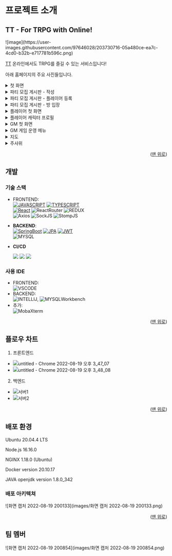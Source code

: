 <!-- ABOUT THE PROJECT -->

# 프로젝트 소개
## TT - For TRPG with Online!
<div id="readme-top"></div>
<!--사진-->
![image](https://user-images.githubusercontent.com/97646028/203730716-05a480ce-ea7c-4cd0-b32b-e717781b596c.png)

[TT](https://i7a809.p.ssafy.io/)
온라인에서도 TRPG를 즐길 수 있는 서비스입니다!

아래 홈페이지의 주요 사진들입니다.
<details>
<summary>첫 화면</summary>
<div markdown="1">       
![image](https://user-images.githubusercontent.com/97646028/203730919-d9cf0012-0211-4d66-b978-022c16109375.png)
<h6>홈페이지에 들어갔을 나타나는 첫 화면입니다.</h6>
<h6>회원가입을 진행하신 다음, 로그인을 하면 서비스를 이용할 수 있습니다.</h6>
</div>
</details>

<details>
<summary>파티 모집 게시판 - 작성</summary>
<div markdown="1">       
![image](https://user-images.githubusercontent.com/97646028/203730945-81ac4b83-6bae-4b1c-b112-f6eb1b5b23af.png)
<h6>같이 게임을 즐길 인원을 모집하는 게시판입니다.</h6>
<h6>같이 플레이할 인원 수와 게임할 시간, 그리고 작성자가 어느 포지션으로 게임을 뛸 것인지 고를 수 있습니다.</h6>
</div>
</details>

<details>
<summary>파티 모집 게시판 - 플레이어 등록</summary>
<div markdown="1">       
![image](https://user-images.githubusercontent.com/97646028/203730980-9b482b34-fb4a-41f5-ac51-9bff87ab33af.png)
<h6>파티 모집 중인 게시물에 들어가서 참가 신청을 할 수 있습니다.</h6>
</div>
</details>

<details>
<summary>파티 모집 게시판 - 방 입장</summary>
<div markdown="1">       
![image](https://user-images.githubusercontent.com/97646028/203731006-8a197565-f912-44c1-8b81-2bcbad25ad65.png)
<h6>게시글에 적힌 시간이 되면 참가 신청을 한 사람에 한하여 방에 입장할 수 있는 버튼이 생깁니다.</h6>
</div>
</details>

<details>
<summary>플레이어 첫 화면</summary>
<div markdown="1">       
![image](https://user-images.githubusercontent.com/97646028/203731028-1c862a5f-1db4-4c2e-86d9-61758500f469.png)
<h6>플레이어가 방에 입장한 후 보이는 첫 화면입니다.</h6>
<h6>직업을 고를 수 있고, info를 통해 해당 직업에 대한 설명도 볼 수 있습니다.</h6>
</div>
</details>

<details>
<summary>플레이어 캐릭터 프로필</summary>
<div markdown="1">       
![image](https://user-images.githubusercontent.com/97646028/203731055-0ae2fd12-6aba-4e73-9f8f-049e3e393a4b.png)
<h6>처음 보이는 캐릭터 프로필 생성을 완료하면 볼 수 있는 프로필 화면입니다.</h6>
</div>
</details>

<details>
<summary>GM 첫 화면</summary>
<div markdown="1">       
![image](https://user-images.githubusercontent.com/97646028/203731076-7c2355a0-e2c3-4803-b4f3-a060695c6534.png)
<h6>GM이 방에 입장한 후 보이는 첫 화면입니다.</h6>
<h6>GM은 플레이어와 다르게 프로필을 생성하지 않습니다. 다만 GM만이 운영할 수 있는 시스템이 있습니다.</h6>
</div>
</details>

<details>
<summary>GM 게임 운영 메뉴</summary>
<div markdown="1">       
![image](https://user-images.githubusercontent.com/97646028/203731094-26805252-31e1-4a1a-877d-abd9313f07d3.png)
<h6>GM이 게임을 진행하면서 누를 수 있는 버튼입니다.</h6>
<h6>플레이어의 HP에 변화를 주거나, 아이템을 주고, 스탯을 보상으로 주는 등의 메뉴가 있습니다.</h6>
</div>
</details>


<details>
<summary>지도</summary>
<div markdown="1">       
![17 GM 지도](https://user-images.githubusercontent.com/40424414/185576270-33ad317d-24d6-4167-a8b4-70bb63ceea0a.png)
<h6>지도입니다. 여러분이 계신 또 다른 공간을 보여줍니다.</h6>
</div>
</details>
<details>
<summary>주사위</summary>
<div markdown="1">       
![image](https://user-images.githubusercontent.com/97646028/203731120-9309be21-cf01-4c56-ad11-8852f19773d0.png)
<h6>주사위입니다. 여러분의 실력에 따라 미래가 바뀔 것입니다.</h6>
</div>
</details>


<p align="right">(<a href="#readme-top">맨 위로</a>)</p>


## 개발
### 기술 스택
- FRONTEND:       
  [![JAVASCRIPT][JAVASCRIPT-img]][JAVASCRIPT-url] [![TYPESCRIPT][TYPESCRIPT-img]][TYPESCRIPT-url]      
  [![React][React-img]][React-url] ![ReactRouter][ReactRouter-img] ![REDUX][REDUX-img]       
  ![Axios][Axios-img] ![SockJS][SockJS-img] ![StompJS][StompJS-img]    

- **BACKEND**:    
  [![SpringBoot][SpringBoot-img]][SpringBoot-url] [![JPA][JPA-img]][JPA-url] [![JWT][JWT-img]][JWT-url]   
  ![MYSQL][MYSQL-img]

- **CI/CD**

  ​	<img src="https://img.shields.io/badge/Amazon EC2-FF9900?style=for-the-badge&logo=Amazon EC2&logoColor=white"> <img src="https://img.shields.io/badge/NGINX-009639?style=for-the-badge&logo=NGINX&logoColor=white"> <img src="https://img.shields.io/badge/Docker-2496ED?style=for-the-badge&logo=Docker&logoColor=white">

### 사용 IDE
- FRONTEND:     
![VSCODE][VSCODE-img]
- BACKEND:     
![INTELLIJ][INTELLIJ-img], ![MYSQLWorkbench][MYSQLWorkbench-img]
- 추가:   
![MobaXterm][MobaXterm-img]

<p align="right">(<a href="#readme-top">맨 위로</a>)</p>


## 플로우 차트
1. 프론트엔드
* ![untitled - Chrome 2022-08-19 오후 3_47_07](https://user-images.githubusercontent.com/40424414/185560235-b2af36ba-41c5-4605-b05b-8d5d632bf3f5.png)
* ![untitled - Chrome 2022-08-19 오후 3_48_08](https://user-images.githubusercontent.com/40424414/185560369-10754daa-868e-4c91-87e6-d04f4b8e86e1.png)
2. 백엔드
* ![서버1](https://user-images.githubusercontent.com/40424414/185569561-f4faf474-e104-4a85-8500-0c742072cb2c.jpg)
* ![서버2](https://user-images.githubusercontent.com/40424414/185571697-a0f01b5b-1513-495f-acff-404e97ab73be.jpg)

<p align="right">(<a href="#readme-top">맨 위로</a>)</p>

## 배포 환경

Ubuntu 20.04.4 LTS

Node.js 16.16.0

NGINX 1.18.0 (Ubuntu)

Docker version 20.10.17

JAVA openjdk version 1.8.0_342

### 배포 아키텍쳐

![화면 캡처 2022-08-19 200133](images/화면 캡처 2022-08-19 200133.png)

<p align="right">(<a href="#readme-top">맨 위로</a>)</p>

## 팀 멤버

![화면 캡처 2022-08-19 200854](images/화면 캡처 2022-08-19 200854.png)

<!-- MARKDOWN LINKS & IMAGES -->
<!-- https://www.markdownguide.org/basic-syntax/#reference-style-links -->
<!--backend-->

[SpringBoot-img]: https://img.shields.io/badge/SpringBoot-6DB33F?style=for-the-badge&logo=SpringBoot&logoColor=white
[SpringBoot-url]: https://spring.io/projects/spring-boot
[JPA-img]: https://img.shields.io/badge/SpringDataJPA-6DB33F?style=for-the-badge&logo=Spring&logoColor=white
[JPA-url]: https://spring.io/projects/spring-data-jpa
[JWT-img]: https://img.shields.io/badge/JSONWebTokens-000000?style=for-the-badge&logo=JSONWebTokens&logoColor=white
[JWT-url]: https://jwt.io/
[MYSQL-img]: https://img.shields.io/badge/MySQL-4479A1?style=for-the-badge&logo=MySQL&logoColor=white
<!--frontend-->
[React-img]: https://img.shields.io/badge/React-61DAFB?style=for-the-badge&logo=React&logoColor=white
[React-url]: https://reactjs.org/
[REDUX-img]: https://img.shields.io/badge/Redux-764ABC?style=for-the-badge&logo=Redux&logoColor=white
[RUDUX-url]: https://redux.js.org/
[TYPESCRIPT-img]: https://img.shields.io/badge/TypeScript-3178C6?style=for-the-badge&logo=TypeScript&logoColor=white
[TYPESCRIPT-url]: https://www.typescriptlang.org/
[JAVASCRIPT-img]: https://img.shields.io/badge/JavaScript-F7DF1E?style=for-the-badge&logo=JavaScript&logoColor=white
[JAVASCRIPT-url]: https://www.javascript.com/
[SockJS-img]: https://img.shields.io/badge/SockJS-010101?style=for-the-badge&logo=SockJS&logoColor=white
[StompJS-img]: https://img.shields.io/badge/StompJS-010101?style=for-the-badge&logo=StompJS&logoColor=white
[Axios-img]: https://img.shields.io/badge/AXIOS-6236FF?style=for-the-badge&logo=AXIOS&logoColor=white
[ReactRouter-img]: https://img.shields.io/badge/ReactRouter-CA4245?style=for-the-badge&logo=ReactRouter&logoColor=white
<!--IDE-->
[VSCODE-img]: https://img.shields.io/badge/VisualStudioCode-007ACC?style=for-the-badge&logo=VisualStudioCode&logoColor=white
[INTELLIJ-img]: https://img.shields.io/badge/IntelliJIDEA-000000?style=for-the-badge&logo=IntelliJIDEA&logoColor=white
[MYSQLWorkbench-img]: https://img.shields.io/badge/MySQLWorkbench-4479A1?style=for-the-badge&logo=MySQL&logoColor=white
[MobaXterm-img]: https://img.shields.io/badge/MobaXterm-000000?style=for-the-badge&logo=MobaXterm&logoColor=white

